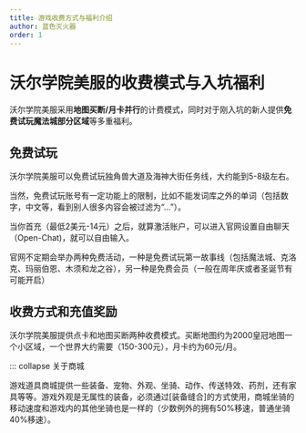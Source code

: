 ```yaml
---
title: 游戏收费方式与福利介绍
author: 蓝色灭火器
order: 1
---
```


# 沃尔学院美服的收费模式与入坑福利

沃尔学院美服采用**地图买断/月卡并行**的计费模式，同时对于刚入坑的新人提供**免费试玩魔法城部分区域**等多重福利。

## 免费试玩

沃尔学院美服可以免费试玩独角兽大道及海神大街任务线，大约能到5-8级左右。

当然，免费试玩账号有一定功能上的限制，比如不能发词库之外的单词（包括数字，中文等，看到别人很多内容会被过滤为“...”）。

当你首充（最低2美元-14元）之后，就算激活账户，可以进入官网设置自由聊天（Open-Chat)，就可以自由输入。

官网不定期会举办两种免费活动，一种是免费试玩第一故事线（包括魔法城、克洛克、玛丽伯恩、木须和龙之谷），另一种是免费会员（一般在周年庆或者圣诞节有可能开启）


## 收费方式和充值奖励

沃尔学院美服提供点卡和地图买断两种收费模式。买断地图约为2000皇冠地图一个小区域，一个世界大约需要（150-300元），月卡约为60元/月。



::: collapse 关于商城


游戏道具商城提供一些装备、宠物、外观、坐骑、动作、传送特效、药剂，还有家具等等。游戏外观是无属性的装备，必须通过[装备缝合]的方式使用，商城坐骑的移动速度和游戏内的其他坐骑也是一样的（少数例外的拥有50%移速，普通坐骑40%移速）。

